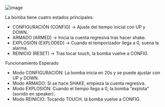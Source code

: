 ![image](https://github.com/user-attachments/assets/8d4e859f-dd01-4374-a343-26481f710963)

La bomba tiene cuatro estados principales:

* CONFIGURACIÓN (CONFIG) → Ajuste del tiempo inicial con UP y DOWN.
* ARMADO (ARMED) → Inicia la cuenta regresiva tras hacer shake.
* EXPLOSIÓN (EXPLODED) → Cuando el temporizador llega a 0, suena la alarma.
* REINICIO (RESET) → Tras tocar touch, la bomba vuelve a CONFIG.

Funcionamiento Esperado

* Modo CONFIGURACIÓN: La bomba inicia en 20s y se puede ajustar con UP y DOWN.
* Modo ARMADO: Si se hace SHAKE, empieza la cuenta regresiva.
* Modo EXPLOSIÓN: Cuando el tiempo llega a 0, la bomba "explota" (sonido en speaker).
* Modo REINICIO: Tocando TOUCH, la bomba vuelve a CONFIG.
